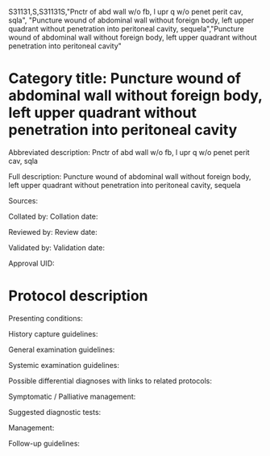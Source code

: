 S31131,S,S31131S,"Pnctr of abd wall w/o fb, l upr q w/o penet perit cav, sqla", "Puncture wound of abdominal wall without foreign body, left upper quadrant without penetration into peritoneal cavity, sequela","Puncture wound of abdominal wall without foreign body, left upper quadrant without penetration into peritoneal cavity"
# Category title: Puncture wound of abdominal wall without foreign body, left upper quadrant without penetration into peritoneal cavity

Abbreviated description: Pnctr of abd wall w/o fb, l upr q w/o penet perit cav, sqla

Full description: Puncture wound of abdominal wall without foreign body, left upper quadrant without penetration into peritoneal cavity, sequela

Sources:

Collated by:
Collation date:

Reviewed by:
Review date:

Validated by:
Validation date:

Approval UID:

# Protocol description

Presenting conditions:

History capture guidelines:

General examination guidelines:

Systemic examination guidelines:

Possible differential diagnoses with links to related protocols:

Symptomatic / Palliative management:

Suggested diagnostic tests:

Management:

Follow-up guidelines:
